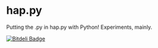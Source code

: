 hap.py
======

Putting the .py in hap.py with Python! Experiments, mainly.


[![Bitdeli Badge](https://d2weczhvl823v0.cloudfront.net/achalv/hap.py/trend.png)](https://bitdeli.com/free "Bitdeli Badge")

